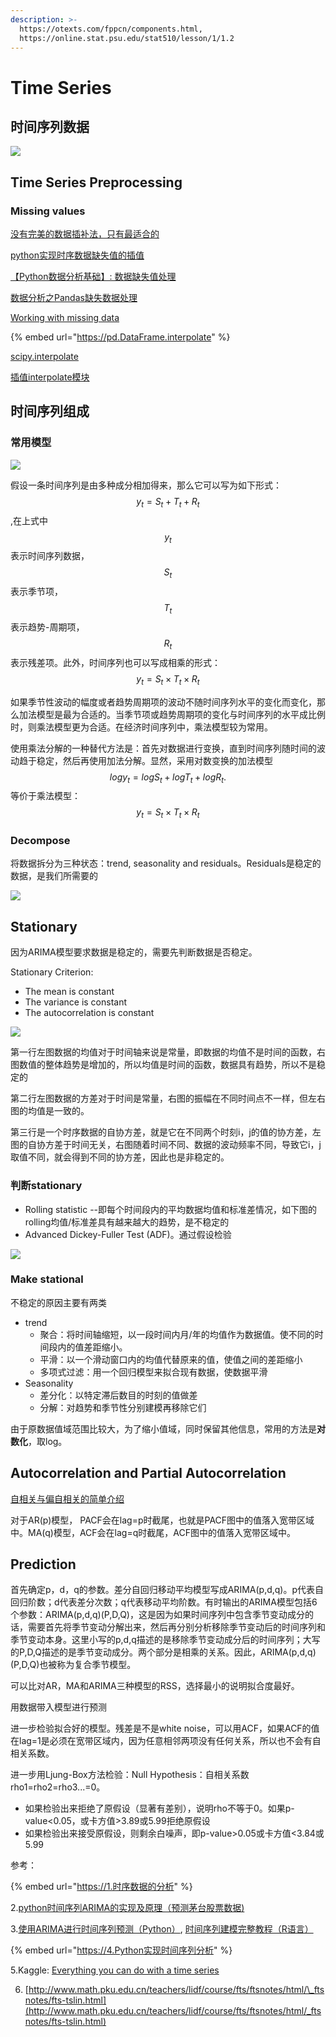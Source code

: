 ```yaml
---
description: >-
  https://otexts.com/fppcn/components.html,
  https://online.stat.psu.edu/stat510/lesson/1/1.2
---
```


# Time Series

## 时间序列数据

![](../.gitbook/assets/image%20%2883%29.png)

## Time Series Preprocessing

### Missing values

[没有完美的数据插补法，只有最适合的](https://cloud.tencent.com/developer/article/1366604)

[python实现时序数据缺失值的插值](https://blog.csdn.net/weixin_43994085/article/details/105727060)

[【Python数据分析基础】: 数据缺失值处理](https://juejin.im/post/5b5c4e6c6fb9a04f90791e0c)

[数据分析之Pandas缺失数据处理](https://blog.csdn.net/Datawhale/article/details/107096422)

[Working with missing data](https://pandas-docs.github.io/pandas-docs-travis/user_guide/missing_data.html#interpolation)

{% embed url="https://pd.DataFrame.interpolate" %}

[scipy.interpolate](https://docs.scipy.org/doc/scipy/reference/tutorial/interpolate.html)

[插值interpolate模块](https://www.jianshu.com/p/b306095309db)

## 时间序列组成

### 常用模型

![](../.gitbook/assets/image%20%2878%29.png)

假设一条时间序列是由多种成分相加得来，那么它可以写为如下形式： $$y_t=S_t+T_t+R_t$$ ,在上式中 $$ y_t$$ 表示时间序列数据，$$S_t$$ 表示季节项， $$T_t$$ 表示趋势-周期项， $$R_t$$ 表示残差项。此外，时间序列也可以写成相乘的形式： $$y_t=S_t×T_t×R_t$$ 

如果季节性波动的幅度或者趋势周期项的波动不随时间序列水平的变化而变化，那么加法模型是最为合适的。当季节项或趋势周期项的变化与时间序列的水平成比例时，则乘法模型更为合适。在经济时间序列中，乘法模型较为常用。

使用乘法分解的一种替代方法是：首先对数据进行变换，直到时间序列随时间的波动趋于稳定，然后再使用加法分解。显然，采用对数变换的加法模型$$logy_t=logS_t+logT_t+logR_t.$$等价于乘法模型：$$y_t=S_t×T_t×R_t$$ 

### Decompose

将数据拆分为三种状态：trend, seasonality and residuals。Residuals是稳定的数据，是我们所需要的

![](../.gitbook/assets/image%20%2882%29.png)

## Stationary

因为ARIMA模型要求数据是稳定的，需要先判断数据是否稳定。

Stationary Criterion:

* The mean is constant
* The variance is constant
* The autocorrelation is constant

![](https://lh3.googleusercontent.com/Q_LIXKyBYLUgCgniY5-nxeSQKIPHT_Zitr7kw6YPYZrmlUeygR9GvJbLNKcbYlkxaURBz0Y3Jkdz4M0m9xr-a_-jC_xFbAQvyUDM7oYplKSJKcl62wu7WB4Z9fWDgY6maqNDdC2gOg8)

第一行左图数据的均值对于时间轴来说是常量，即数据的均值不是时间的函数，右图数值的整体趋势是增加的，所以均值是时间的函数，数据具有趋势，所以不是稳定的

第二行左图数据的方差对于时间是常量，右图的振幅在不同时间点不一样，但左右图的均值是一致的。

第三行是一个时序数据的自协方差，就是它在不同两个时刻i，j的值的协方差，左图的自协方差于时间无关，右图随着时间不同、数据的波动频率不同，导致它i，j取值不同，就会得到不同的协方差，因此也是非稳定的。

### 判断stationary

* Rolling statistic --即每个时间段内的平均数据均值和标准差情况，如下图的rolling均值/标准差具有越来越大的趋势，是不稳定的
* Advanced Dickey-Fuller Test \(ADF\)。通过假设检验

![](../.gitbook/assets/image%20%2879%29.png)

### Make stational

不稳定的原因主要有两类

* trend
  * 聚合：将时间轴缩短，以一段时间内月/年的均值作为数据值。使不同的时间段内的值差距缩小。
  * 平滑：以一个滑动窗口内的均值代替原来的值，使值之间的差距缩小
  * 多项式过滤：用一个回归模型来拟合现有数据，使数据平滑
* Seasonality
  * 差分化：以特定滞后数目的时刻的值做差
  * 分解：对趋势和季节性分别建模再移除它们

由于原数据值域范围比较大，为了缩小值域，同时保留其他信息，常用的方法是**对数化**，取log。

## Autocorrelation and Partial Autocorrelation

[自相关与偏自相关的简单介绍](http://www.atyun.com/4462.html)

对于AR\(p\)模型， PACF会在lag=p时截尾，也就是PACF图中的值落入宽带区域中。MA\(q\)模型，ACF会在lag=q时截尾，ACF图中的值落入宽带区域中。

## Prediction

首先确定p，d，q的参数。差分自回归移动平均模型写成ARIMA\(p,d,q\)。p代表自回归阶数；d代表差分次数；q代表移动平均阶数。有时输出的ARIMA模型包括6个参数：ARIMA\(p,d,q\)\(P,D,Q\)，这是因为如果时间序列中包含季节变动成分的话，需要首先将季节变动分解出来，然后再分别分析移除季节变动后的时间序列和季节变动本身。这里小写的p,d,q描述的是移除季节变动成分后的时间序列；大写的P,D,Q描述的是季节变动成分。两个部分是相乘的关系。因此，ARIMA\(p,d,q\)\(P,D,Q\)也被称为复合季节模型。

可以比对AR，MA和ARIMA三种模型的RSS，选择最小的说明拟合度最好。

用数据带入模型进行预测

进一步检验拟合好的模型。残差是不是white noise，可以用ACF，如果ACF的值在lag=1是必须在宽带区域内，因为任意相邻两项没有任何关系，所以也不会有自相关系数。

进一步用Ljung-Box方法检验：Null Hypothesis：自相关系数rho1=rho2=rho3...=0。

* 如果检验出来拒绝了原假设（显著有差别），说明rho不等于0。如果p-value&lt;0.05，或卡方值&gt;3.89或5.99拒绝原假设
* 如果检验出来接受原假设，则剩余白噪声，即p-value&gt;0.05或卡方值&lt;3.84或5.99

参考：

{% embed url="https://1.时序数据的分析" %}

2.[python时间序列ARIMA的实现及原理（预测茅台股票数据\)](https://blog.csdn.net/qq_36523839/article/details/80191243)

3.[使用ARIMA进行时间序列预测（Python）](https://www.biaodianfu.com/time-series-forecasting-with-arima-in-python.html), [时间序列建模完整教程（R语言）](https://www.biaodianfu.com/complete-tutorial-time-series-modeling.html)

{% embed url="https://4.Python实现时间序列分析" %}

5.Kaggle: [Everything you can do with a time series](https://www.kaggle.com/thebrownviking20/everything-you-can-do-with-a-time-series/notebook#3.-Time-series-decomposition-and-Random-walks)

6. [http://www.math.pku.edu.cn/teachers/lidf/course/fts/ftsnotes/html/\_ftsnotes/fts-tslin.html](http://www.math.pku.edu.cn/teachers/lidf/course/fts/ftsnotes/html/_ftsnotes/fts-tslin.html)



